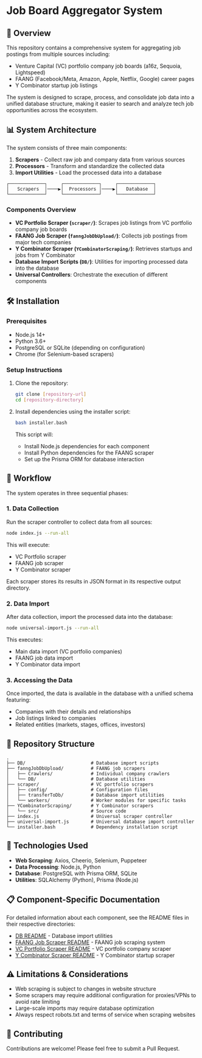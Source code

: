 # Job Board Aggregator System

## 🚀 Overview

This repository contains a comprehensive system for aggregating job postings from multiple sources including:

- Venture Capital (VC) portfolio company job boards (a16z, Sequoia, Lightspeed)
- FAANG (Facebook/Meta, Amazon, Apple, Netflix, Google) career pages
- Y Combinator startup job listings

The system is designed to scrape, process, and consolidate job data into a unified database structure, making it easier to search and analyze tech job opportunities across the ecosystem.

## 📊 System Architecture

The system consists of three main components:

1. **Scrapers** - Collect raw job and company data from various sources
2. **Processors** - Transform and standardize the collected data
3. **Import Utilities** - Load the processed data into a database

```
┌─────────────┐     ┌─────────────┐     ┌─────────────┐
│   Scrapers  │────▶│  Processors │────▶│   Database  │
└─────────────┘     └─────────────┘     └─────────────┘
```

### Components Overview

- **VC Portfolio Scraper (`scraper/`)**: Scrapes job listings from VC portfolio company job boards
- **FAANG Job Scraper (`fanngJobDbUpload/`)**: Collects job postings from major tech companies
- **Y Combinator Scraper (`YCombinatorScraping/`)**: Retrieves startups and jobs from Y Combinator
- **Database Import Scripts (`DB/`)**: Utilities for importing processed data into the database
- **Universal Controllers**: Orchestrate the execution of different components

## 🛠️ Installation

### Prerequisites

- Node.js 14+ 
- Python 3.6+
- PostgreSQL or SQLite (depending on configuration)
- Chrome (for Selenium-based scrapers)

### Setup Instructions

1. Clone the repository:
   ```bash
   git clone [repository-url]
   cd [repository-directory]
   ```

2. Install dependencies using the installer script:
   ```bash
   bash installer.bash
   ```

   This script will:
   - Install Node.js dependencies for each component
   - Install Python dependencies for the FAANG scraper
   - Set up the Prisma ORM for database interaction

## 🔄 Workflow

The system operates in three sequential phases:

### 1. Data Collection

Run the scraper controller to collect data from all sources:

```bash
node index.js --run-all
```

This will execute:
- VC Portfolio scraper
- FAANG job scraper
- Y Combinator scraper

Each scraper stores its results in JSON format in its respective output directory.

### 2. Data Import

After data collection, import the processed data into the database:

```bash
node universal-import.js --run-all
```

This executes:
- Main data import (VC portfolio companies)
- FAANG job data import
- Y Combinator data import

### 3. Accessing the Data

Once imported, the data is available in the database with a unified schema featuring:
- Companies with their details and relationships
- Job listings linked to companies
- Related entities (markets, stages, offices, investors)

## 📁 Repository Structure

```
.
├── DB/                        # Database import scripts
├── fanngJobDbUpload/          # FAANG job scrapers
│   ├── Crawlers/              # Individual company crawlers
│   └── DB/                    # Database utilities
├── scraper/                   # VC portfolio scrapers
│   ├── config/                # Configuration files
│   ├── transferToDb/          # Database import utilities
│   └── workers/               # Worker modules for specific tasks
├── YCombinatorScraping/       # Y Combinator scrapers
│   └── src/                   # Source code
├── index.js                   # Universal scraper controller
├── universal-import.js        # Universal database import controller
└── installer.bash             # Dependency installation script
```

## 🔧 Technologies Used

- **Web Scraping**: Axios, Cheerio, Selenium, Puppeteer
- **Data Processing**: Node.js, Python
- **Database**: PostgreSQL with Prisma ORM, SQLite
- **Utilities**: SQLAlchemy (Python), Prisma (Node.js)

## 📋 Component-Specific Documentation

For detailed information about each component, see the README files in their respective directories:

- [DB README](./DB/README.md) - Database import utilities
- [FAANG Job Scraper README](./fanngJobDbUpload/README.md) - FAANG job scraping system
- [VC Portfolio Scraper README](./scraper/README.md) - VC portfolio company scraper
- [Y Combinator Scraper README](./YCombinatorScraping/README.md) - Y Combinator startup scraper

## ⚠️ Limitations & Considerations

- Web scraping is subject to changes in website structure
- Some scrapers may require additional configuration for proxies/VPNs to avoid rate limiting
- Large-scale imports may require database optimization
- Always respect robots.txt and terms of service when scraping websites

## 🤝 Contributing

Contributions are welcome! Please feel free to submit a Pull Request.